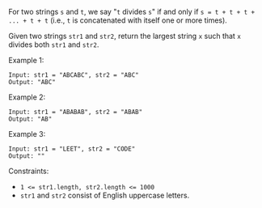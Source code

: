 For two strings `s` and `t`, we say "`t` divides `s`" if and only if `s = t + t + t + ... + t + t` (i.e., `t` is concatenated with itself one or more times).

Given two strings `str1` and `str2`, return the largest string `x` such that `x` divides both `str1` and `str2`.

Example 1:

```
Input: str1 = "ABCABC", str2 = "ABC"
Output: "ABC"
```

Example 2:

```
Input: str1 = "ABABAB", str2 = "ABAB"
Output: "AB"
```

Example 3:

```
Input: str1 = "LEET", str2 = "CODE"
Output: ""
```

Constraints:

- `1 <= str1.length, str2.length <= 1000`
- `str1` and `str2` consist of English uppercase letters.
